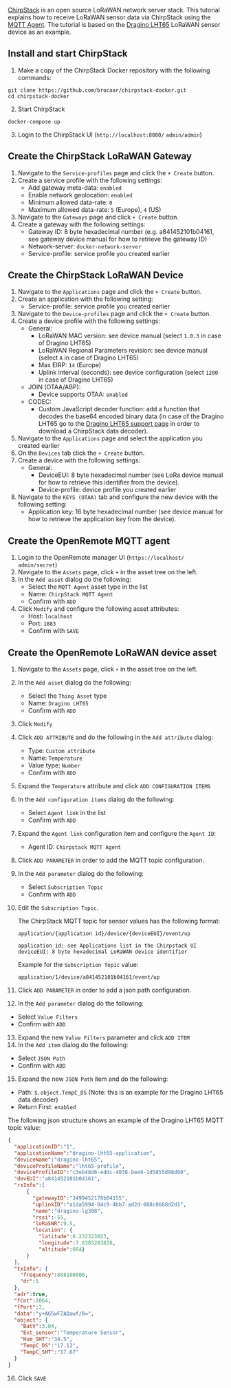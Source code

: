 [ChirpStack](https://www.chirpstack.io/) is an open source LoRaWAN network server stack. This tutorial explains how to receive LoRaWAN sensor data via ChirpStack using the [MQTT Agent](./User-Guide%3A-MQTT-Agent). The tutorial is based on the [Dragino LHT65](https://www.dragino.com/products/temperature-humidity-sensor/item/151-lht65.html) LoRaWAN sensor device as an example.

## Install and start ChirpStack
1. Make a copy of the ChirpStack Docker repository with the following commands:
```
git clone https://github.com/brocaar/chirpstack-docker.git
cd chirpstack-docker
```
2. Start ChirpStack
```
docker-compose up
```
3. Login to the ChirpStack UI (`http://localhost:8080/` `admin/admin`)
## Create the ChirpStack LoRaWAN Gateway
1. Navigate to the `Service-profiles` page and click the `+ Create` button.
2. Create a service profile with the following settings: 
   * Add gateway meta-data: `enabled`
   * Enable network geolocation: `enabled`
   * Minimum allowed data-rate: `0` 
   * Maximum allowed data-rate: `5` (Europe), `4` (US)    
3. Navigate to the `Gateways` page and click `+ Create` button.
4. Create a gateway with the following settings:
   * Gateway ID: 8 byte hexadecimal number (e.g. a841452101b04161, see gateway device manual for how to retrieve the gateway ID)
   * Network-server: `docker-network-server`
   * Service-profile: service profile you created earlier
## Create the ChirpStack LoRaWAN Device
1. Navigate to the `Applications` page and click the `+ Create` button.
2. Create an application with the following setting:
   * Service-profile: service profile you created earlier
3. Navigate to the `Device-profiles` page and click the `+ Create` button.  
4. Create a device profile with the following settings:
   * General:
      * LoRaWAN MAC version: see device manual (select `1.0.3` in case of Dragino LHT65)
      * LoRaWAN Regional Parameters revision: see device manual (select `A` in case of Dragino LHT65)
      * Max EIRP: `14` (Europe)
      * Uplink interval (seconds): see device configuration (select `1200` in case of Dragino LHT65)
   * JOIN (OTAA/ABP):
      * Device supports OTAA: `enabled`
   * CODEC:        
      * Custom JavaScript decoder function: add a function that decodes the base64 encoded binary data (in case of the Dragino LHT65 go to the [Dragino LHT65 support page](https://www.dragino.com/downloads/index.php?dir=LHT65/payload_decode/) in order to download a ChirpStack data decoder).
5. Navigate to the `Applications` page and select the application you created earlier
6. On the `Devices` tab click the `+ Create` button.
7. Create a device with the following settings:
   * General:
      * DeviceEUI: 8 byte hexadecimal number (see LoRa device manual for how to retrieve this identifier from the device).
      * Device-profile: device profile you created earlier               
8. Navigate to the `KEYS (OTAA)` tab and configure the new device with the following setting:
   * Application key: 16 byte hexadecimal number (see device manual for how to retrieve the application key from the device). 
## Create the OpenRemote MQTT agent
1. Login to the OpenRemote manager UI (`https://localhost/` `admin/secret`)
2. Navigate to the `Assets` page, click `+` in the asset tree on the left.
3. In the `Add asset` dialog do the following:
   * Select the `MQTT Agent` asset type in the list
   * Name: `ChirpStack MQTT Agent`
   * Confirm with `ADD`    
4. Click `Modify` and configure the following asset attributes:
   * Host: `localhost`
   * Port: `1883`
   * Confirm with `SAVE`
## Create the OpenRemote LoRaWAN device asset   
1. Navigate to the `Assets` page, click `+` in the asset tree on the left.
2. In the `Add asset` dialog do the following:
   * Select the `Thing Asset` type
   * Name: `Dragino LHT65`
   * Confirm with `ADD`
3. Click `Modify`
4. Click `ADD ATTRIBUTE` and do the following in the `Add attribute` dialog:
   * Type: `Custom attribute`
   * Name: `Temperature`
   * Value type: `Number`
   * Confirm with `ADD`
5. Expand the `Temperature` attribute and click `ADD CONFIGURATION ITEMS`
6. In the `Add configuration items` dialog do the following:
   * Select `Agent link` in the list
   * Confirm with `ADD`
7. Expand the `Agent link` configuration item and configure the `Agent ID`:
   * Agent ID: `Chirpstack MQTT Agent`
8. Click `ADD PARAMETER` in order to add the MQTT topic configuration.
9. In the `Add parameter` dialog do the following:
   * Select `Subscription Topic`
   * Confirm with `ADD`
10. Edit the `Subscription Topic`.

    The ChirpStack MQTT topic for sensor values has the following format:
    ```
    application/{application id}/device/{deviceEUI}/event/up

    application id: see Applications list in the Chirpstack UI
    deviceEUI: 8 byte hexadecimal LoRaWAN device identifier
    ```
    Example for the `Subscription Topic` value:
    ```
    application/1/device/a841452101b04161/event/up
    ```
11. Click `ADD PARAMETER` in order to add a json path configuration.
12. In the `Add parameter` dialog do the following:
   * Select `Value Filters`
   * Confirm with `ADD`
13. Expand the new `Value Filters` parameter and click `ADD ITEM`
14. In the `Add item` dialog do the following:
   * Select `JSON Path`
   * Confirm with `ADD`
15. Expand the new `JSON Path` item and do the following:
   * Path: `$.object.TempC_DS` (Note: this is an example for the Dragino LHT65 data decoder)
   * Return First: `enabled`

The following json structure shows an example of the Dragino LHT65 MQTT topic value:    
```json
{
  "applicationID":"1",
  "applicationName":"dragino-lht65-application",
  "deviceName":"dragino-lht65",
  "deviceProfileName":"lht65-profile",
  "deviceProfileID":"c3eb48d6-eddc-4038-bee9-1d5855d98d90",
  "devEUI":"a841452101b04161",
  "rxInfo":[
      {
        "gatewayID":"3499452178b04155",
        "uplinkID":"a1da5994-04c9-4bb7-ad2d-088c8668d2d1",
        "name":"dragino-lg308",
        "rssi":-55,
        "loRaSNR":9.5,
        "location": {
          "latitude":8.232323023,
          "longitude":7.8383283838,
          "altitude":664}
      }
  ],
  "txInfo": {
    "frequency":868100000,
    "dr":5
  },
  "adr":true,
  "fCnt":2064,
  "fPort":2,
  "data":"y+AG5wFZAQawf/8=",
  "object": {
    "BatV":3.04,
    "Ext_sensor":"Temperature Sensor",
    "Hum_SHT":"34.5",
    "TempC_DS":"17.12",
    "TempC_SHT":"17.67"
  }
}
```
16. Click `SAVE`    